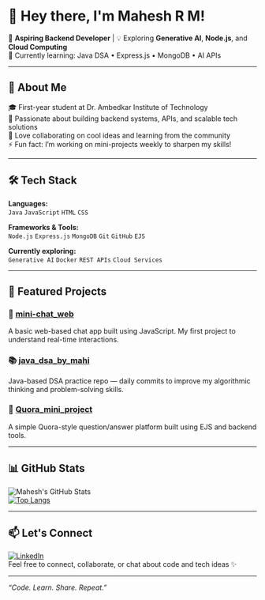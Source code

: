 # 👋 Hey there, I'm Mahesh R M!

🚀 **Aspiring Backend Developer** | 💡 Exploring **Generative AI**, **Node.js**, and **Cloud Computing**  
🌱 Currently learning: Java DSA • Express.js • MongoDB • AI APIs

---

## 💼 About Me

🎓 First-year student at Dr. Ambedkar Institute of Technology  
🧠 Passionate about building backend systems, APIs, and scalable tech solutions  
🤝 Love collaborating on cool ideas and learning from the community  
⚡ Fun fact: I’m working on mini-projects weekly to sharpen my skills!

---

## 🛠️ Tech Stack

**Languages:**  
`Java` `JavaScript` `HTML` `CSS`

**Frameworks & Tools:**  
`Node.js` `Express.js` `MongoDB` `Git` `GitHub` `EJS`

**Currently exploring:**  
`Generative AI` `Docker` `REST APIs` `Cloud Services`

---

## 📌 Featured Projects

### 📡 [mini-chat_web](https://github.com/mahi-2-ron/mini-chat_web)
A basic web-based chat app built using JavaScript. My first project to understand real-time interactions.

### 📚 [java_dsa_by_mahi](https://github.com/mahi-2-ron/java_dsa_by_mahi)
Java-based DSA practice repo — daily commits to improve my algorithmic thinking and problem-solving skills.

### 🧪 [Quora_mini_project](https://github.com/mahi-2-ron/Quora_mini_project)
A simple Quora-style question/answer platform built using EJS and backend tools.

---

## 📊 GitHub Stats

![Mahesh's GitHub Stats](https://github-readme-stats.vercel.app/api?username=mahi-2-ron&show_icons=true&theme=tokyonight)  
[![Top Langs](https://github-readme-stats.vercel.app/api/top-langs/?username=mahi-2-ron&layout=compact)](https://github.com/mahi-2-ron)

---

## 📫 Let's Connect

[![LinkedIn](https://img.shields.io/badge/LinkedIn-blue?logo=linkedin&style=for-the-badge)](https://www.linkedin.com/)  
Feel free to connect, collaborate, or chat about code and tech ideas ✨

---

_“Code. Learn. Share. Repeat.”_

